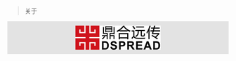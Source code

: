 > 关于

<div style="background: #e3e3e3;display: flex;justify-content: center;padding: 10px;">
	<img src="./imgs/logo.jpg"
</div>



